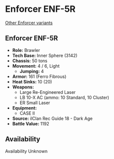 # Enforcer ENF-5R

[Other Enforcer variants](../enforcer.md)

## Enforcer ENF-5R
- **Role:** Brawler
- **Tech Base:** Inner Sphere (3142)
- **Chassis:** 50 tons
- **Movement:** 4 / 6, Light
  - **Jumping:** 4
- **Armor:** 161 (Ferro Fibrous)
- **Heat Sinks:** 10 (20)
- **Weapons:**
  - Large Re-Engineered Laser
  - LB 10-X AC (ammo: 10 Standard, 10 Cluster)
  - ER Small Laser
- **Equipment:**
  - CASE II
- **Source:** ilClan Rec Guide 18 - Dark Age
- **Battle Value:** 1192

## Availability

Availability Unknown


